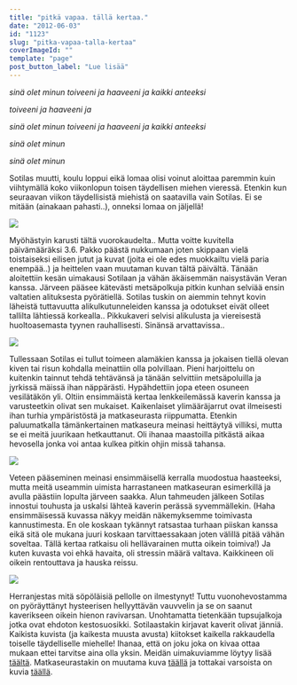 ```yaml
---
title: "pitkä vapaa. tällä kertaa."
date: "2012-06-03"
id: "1123"
slug: "pitka-vapaa-talla-kertaa"
coverImageId: ""
template: "page"
post_button_label: "Lue lisää"
---
```


_sinä olet minun toiveeni ja haaveeni ja kaikki anteeksi_

_toiveeni ja haaveeni ja_

_sinä olet minun toiveeni ja haaveeni ja kaikki anteeksi_

_sinä olet minun_

_sinä olet minun_ 

  

Sotilas muutti, koulu loppui eikä lomaa olisi voinut aloittaa paremmin kuin viihtymällä koko viikonlopun toisen täydellisen miehen vieressä. Etenkin kun seuraavan viikon täydellisistä miehistä on saatavilla vain Sotilas. Ei se mitään (ainakaan pahasti..), onneksi lomaa on jäljellä!

  

[![](images/IMG_0721.png)](http://1.bp.blogspot.com/-aIhKjN0iPs0/T8vbTvcSlAI/AAAAAAAAAtE/_YmIk3yt6bI/s1600/IMG_0721.png)

  

  

Myöhästyin karusti tältä vuorokaudelta.. Mutta voitte kuvitella päivämääräksi 3.6. Pakko päästä nukkumaan joten skippaan vielä toistaiseksi eilisen jutut ja kuvat (joita ei ole edes muokkailtu vielä paria enempää..) ja heittelen vaan muutaman kuvan tältä päivältä. Tänään aloitettiin kesän uimakausi Sotilaan ja vähän äkäisemmän naisystävän Veran kanssa. Järveen pääsee kätevästi metsäpolkuja pitkin kunhan selviää ensin valtatien alituksesta pyörätiellä. Sotilas tuskin on aiemmin tehnyt kovin läheistä tuttavuutta alikulkutunneleiden kanssa ja odotukset eivät olleet tallilta lähtiessä korkealla.. Pikkukaveri selvisi alikulusta ja viereisestä huoltoasemasta tyynen rauhallisesti. Sinänsä arvattavissa..

  

[![](images/IMG_0734.png)](http://1.bp.blogspot.com/-Z31ycwTUcdI/T8vLnbt1_MI/AAAAAAAAAs4/1UV6b1VJH_o/s1600/IMG_0734.png)

  
  
Tullessaan Sotilas ei tullut toimeen alamäkien kanssa ja jokaisen tiellä olevan kiven tai risun kohdalla meinattiin olla polvillaan. Pieni harjoittelu on kuitenkin tainnut tehdä tehtävänsä ja tänään selvittiin metsäpoluilla ja jyrkissä mäissä ihan näppärästi. Hypähdettiin jopa eteen osuneen vesilätäkön yli. Oltiin ensimmäistä kertaa lenkkeilemässä kaverin kanssa ja varusteetkin olivat sen mukaiset. Kaikenlaiset ylimääräjarrut ovat ilmeisesti ihan turhia ympäristöstä ja matkaseurasta riippumatta. Etenkin paluumatkalla tämänkertainen matkaseura meinasi heittäytyä villiksi, mutta se ei meitä juurikaan hetkauttanut. Oli ihanaa maastoilla pitkästä aikaa hevosella jonka voi antaa kulkea pitkin ohjin missä tahansa.  
  

[![](images/IMG_0690.png)](http://1.bp.blogspot.com/-my8T10cqV6A/T8vLf1x2AzI/AAAAAAAAAsg/r85NEq11WJU/s1600/IMG_0690.png)

  
Veteen pääseminen meinasi ensimmäisellä kerralla muodostua haasteeksi, mutta meitä useammin uimista harrastaneen matkaseuran esimerkillä ja avulla päästiin lopulta järveen saakka. Alun tahmeuden jälkeen Sotilas innostui touhusta ja uskalsi lähteä kaverin perässä syvemmällekin. (Haha ensimmäisessä kuvassa näkyy meidän näkemyksemme toimivasta kannustimesta. En ole koskaan tykännyt ratsastaa turhaan piiskan kanssa eikä sitä ole mukana juuri koskaan tarvittaessakaan joten välillä pitää vähän soveltaa. Tällä kertaa ratkaisu oli hellävarainen mutta oikein toimiva!) Ja kuten kuvasta voi ehkä havaita, oli stressin määrä valtava. Kaikkineen oli oikein rentouttava ja hauska reissu.  
  

[![](images/IMG_0541.png)](http://2.bp.blogspot.com/-jB8U-90YxGM/T8vLdlCmSII/AAAAAAAAAsY/67Pw2e1QFa4/s1600/IMG_0541.png)

  
  
Herranjestas mitä söpöläisiä pellolle on ilmestynyt! Tuttu vuonohevostamma on pyöräyttänyt hysteerisen hellyyttävän vauvvelin ja se on saanut kaverikseen oikein hienon ravivarsan. Unohtamatta tietenkään tupsujalkoja jotka ovat ehdoton kestosuosikki. Sotilaastakin kirjavat kaverit olivat jänniä. Kaikista kuvista (ja kaikesta muusta avusta) kiitokset kaikella rakkaudella toiselle täydelliselle miehelle! Ihanaa, että on joku joka on kivaa ottaa mukaan ettei tarvitse aina olla yksin. Meidän uimakuviamme löytyy lisää [täältä](http://maisaw.otukset.fi/kuvat/2012/Tallit+ja+yksitt%E4iset+hevoset/Unknown+Soldier/3.6.2012/). Matkaseurastakin on muutama kuva [täällä](http://maisaw.otukset.fi/kuvat/2012/Tallit+ja+yksitt%E4iset+hevoset/Vera+Mafiosa/) ja tottakai varsoista on kuvia [täällä](http://maisaw.otukset.fi/kuvat/2012/Tallit+ja+yksitt%E4iset+hevoset/Varsoja/).
